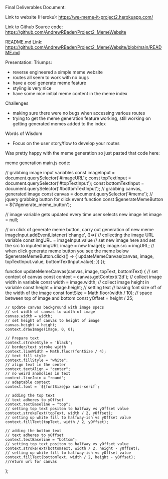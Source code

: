 Final Deliverables Document:

Link to website (Heroku):
https://we-meme-it-project2.herokuapp.com/

Link to Github Source code:
https://github.com/AndrewRBader/Project2_MemeWebsite

README.md Link:
https://github.com/AndrewRBader/Project2_MemeWebsite/blob/main/README.md

Presentation:
Triumps:
- reverse engineered a simple meme website
- routes all seem to work with no bugs
- have a cool generate meme feature
- styling is very nice
- have some nice initial meme content in the meme index

Challenges
- making sure there were no bugs when accessing various routes
- trying to get the meme generation feature working, still working on getting generated memes added to the index

Words of Wisdom
- Focus on the user story/flow to develop your routes


Was pretty happy with the meme generation so just pasted that code here:

meme generation main.js code:

// grabbing image input variables
const imageInput = document.querySelector('#imageURL');
const topTextInput = document.querySelector('#topTextInput');
const bottomTextInput = document.querySelector('#bottomTextInput');
// grabbing canvas, generated image
const canvas = document.querySelector('#meme');
// jquery grabbing button for click event function
const $generateMemeButton = $('#generate_meme_button');

// image variable gets updated every time user selects new image
let image = null;

// on click of generate meme button, carry out generation of new meme
imageInput.addEventListener('change', ()=>{
    // collecting the image URL variable
    const imgURL = imageInput.value
    // set new image here and set the src to inputed imgURL
    image = new Image();
    image.src = imgURL;
    // when click generate meme button you see the meme below
    $generateMemeButton.click(() => {
        updateMemeCanvas(canvas, image, topTextInput.value, bottomTextInput.value);
    })
});

function updateMemeCanvas(canvas, image, topText, bottomText) {
    // set context of canvas
    const context = canvas.getContext('2d');
    // collect image width in variable
    const width = image.width;
    // collect image height in variable
    const height = image.height;
    // setting text
    // basing font size off of the width of the image
    const fontSize = Math.floor(width / 10);
    // space between top of image and bottom
    const yOffset = height / 25;

    // Update canvas background with image specs
    // set width of canvas to width of image
    canvas.width = width;
    // set height of canvas to height of image
    canvas.height = height;
    context.drawImage(image, 0, 0);

    // Prepare text
    context.strokeStyle = 'black';
    // border/text stroke width
    context.lineWidth = Math.floor(fontSize / 4);
    // text fill style
    context.fillStyle = "white";
    // align text in the center
    context.textAlign = "center";
    // no weird anomolies in text
    context.lineJoin = "round";
    // adaptable context
    context.font = `${fontSize}px sans-serif`;

    // adding the top text
    // text adheres to yOffset
    context.textBaseline = "top";
    // setting top text positon to halfway vs yOffset value
    context.strokeText(topText, width / 2, yOffset);
    // setting up white fill to halfway-ish vs yOffset value
    context.fillText(topText, width / 2, yOffset);

    // adding the bottom text
    // text adheres to yOffset
    context.textBaseline = "bottom";
    // setting top text positon to halfway vs yOffset value
    context.strokeText(bottomText, width / 2, height - yOffset);
    // setting up white fill to halfway-ish vs yOffset value
    context.fillText(bottomText, width / 2, height - yOffset);
    //return url for canvas
};
